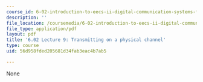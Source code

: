 ```yaml
---
course_id: 6-02-introduction-to-eecs-ii-digital-communication-systems-fall-2012
description: ''
file_location: /coursemedia/6-02-introduction-to-eecs-ii-digital-communication-systems-fall-2012/56d958fded205681d34fab3eac4b7ab5_MIT6_02F12_chap09.pdf
file_type: application/pdf
layout: pdf
title: '6.02 Lecture 9: Transmitting on a physical channel'
type: course
uid: 56d958fded205681d34fab3eac4b7ab5

---
```

None